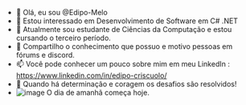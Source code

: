 - 👋 Olá, eu sou @Edipo-Melo
- 👀 Estou interessado em Desenvolvimento de Software em C# .NET
- 🌱 Atualmente sou estudante de Ciências da Computação e estou cursando o terceiro período.
- 💞️ Compartilho o conhecimento que possuo e motivo pessoas em fórums e discord.
- 📫 Você pode conhecer um pouco sobre mim em meu LinkedIn : https://www.linkedin.com/in/edipo-criscuolo/
- 🚀 Quando há determinação e coragem os desafios são resolvidos!
-  ![image](https://user-images.githubusercontent.com/104037935/165865643-0f1ba5e9-4616-49b5-a001-bdda4666688c.png) O dia de amanhã começa hoje.


<!---
Edipo-Melo/Edipo-Melo é um repositório ✨ especial ✨ porque seu `README.md` (este arquivo) aparece no seu perfil 
do Github.
Você pode clicar no link Visualizar para dar uma olhada nas suas alterações.
--->

